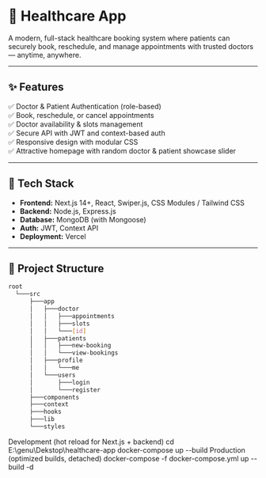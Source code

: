 # 🏥 Healthcare App

A modern, full-stack healthcare booking system where patients can securely book, reschedule, and manage appointments with trusted doctors — anytime, anywhere.

---

## ✨ Features

✅ Doctor & Patient Authentication (role-based)  
✅ Book, reschedule, or cancel appointments  
✅ Doctor availability & slots management  
✅ Secure API with JWT and context-based auth  
✅ Responsive design with modular CSS  
✅ Attractive homepage with random doctor & patient showcase slider

---

## 🧩 Tech Stack

- **Frontend:** Next.js 14+, React, Swiper.js, CSS Modules / Tailwind CSS
- **Backend:** Node.js, Express.js
- **Database:** MongoDB (with Mongoose)
- **Auth:** JWT, Context API
- **Deployment:** Vercel

---

## 📁 Project Structure
```bash
root
  └───src
      ├───app
      │   ├───doctor
      │   │   ├───appointments
      │   │   ├───slots
      │   │   └───[id]
      │   ├───patients
      │   │   ├───new-booking
      │   │   └───view-bookings
      │   ├───profile
      │   │   └───me
      │   └───users
      │       ├───login
      │       └───register
      ├───components
      ├───context
      ├───hooks
      ├───lib
      └───styles
```
Development (hot reload for Next.js + backend)
cd E:\genu\Dekstop\healthcare-app
docker-compose up --build
Production (optimized builds, detached)
docker-compose -f docker-compose.yml up --build -d

